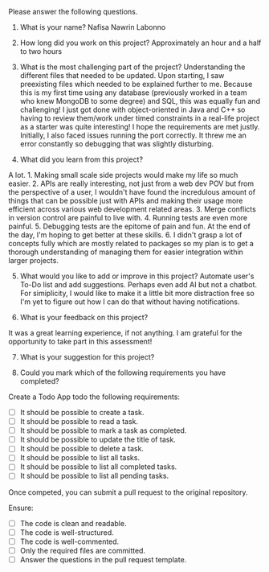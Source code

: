 Please answer the following questions.

1. What is your name?
Nafisa Nawrin Labonno

2. How long did you work on this project?
Approximately an hour and a half to two hours

3. What is the most challenging part of the project?
Understanding the different files that needed to be updated. Upon starting, I saw preexisting files which needed to be explained further to me. Because this is my first time using any database (previously worked in a team who knew MongoDB to some degree) and SQL, this was equally fun and challenging! I just got done with object-oriented in Java and C++ so having to review them/work under timed constraints in a real-life project as a starter was quite interesting! I hope the requirements are met justly. Initially, I also faced issues running the port correctly. It threw me an error constantly so debugging that was slightly disturbing.

4. What did you learn from this project?

A lot. 1. Making small scale side projects would make my life so much easier. 2. APIs are really interesting, not just from a web dev POV but from the perspective of a user, I wouldn't have found the incredulous amount of things that can be possible just with APIs and making their usage more efficient across various web development related areas. 3. Merge conflicts in version control are painful to live with. 4. Running tests are even more painful. 5. Debugging tests are the epitome of pain and fun. At the end of the day, I'm hoping to get better at these skills. 6. I didn't grasp a lot of concepts fully which are mostly related to packages so my plan is to get a thorough understanding of managing them for easier integration within larger projects.

5. What would you like to add or improve in this project?
Automate user's To-Do list and add suggestions. Perhaps even add AI but not a chatbot. For simiplicity, I would like to make it a little bit more distraction free so I'm yet to figure out how I can do that without having notifications.

6. What is your feedback on this project?

It was a great learning experience, if not anything. I am grateful for the opportunity to take part in this assessment!

7. What is your suggestion for this project?


8. Could you mark which of the following requirements you have completed?

Create a Todo App todo the following requirements:

- [ ] It should be possible to create a task.
- [ ] It should be possible to read a task.
- [ ] It should be possible to mark a task as completed.
- [ ] It should be possible to update the title of task.
- [ ] It should be possible to delete a task.
- [ ] It should be possible to list all tasks.
- [ ] It should be possible to list all completed tasks.
- [ ] It should be possible to list all pending tasks.

Once competed, you can submit a pull request to the original repository.

Ensure:

- [ ] The code is clean and readable.
- [ ] The code is well-structured.
- [ ] The code is well-commented.
- [ ] Only the required files are committed.
- [ ] Answer the questions in the pull request template.